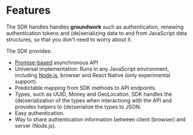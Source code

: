# Features

The SDK handles handles **groundwork** such as authentication,
renewing authentication tokens and (de)serializing data to and from
JavaScript data structures, so that you don't need to worry about it.

The SDK provides:

- [Promise-based](https://developer.mozilla.org/en-US/docs/Web/JavaScript/Reference/Global_Objects/Promise) asynchronous API
- Universal implementation: Runs in any JavaScript environment, including [Node.js](https://nodejs.org/), browser and React Native (only experimental support).
- Predictable mapping from SDK methods to API endpoints.
- Types, such as UUID, Money and GeoLocation. SDK handles the (de)serialization of the types when interactiong with the API and provides helpers to (de)serialize the types to JSON.
- Easy authentication.
- Way to share authentication information between client (browser) and server (Node.js).
